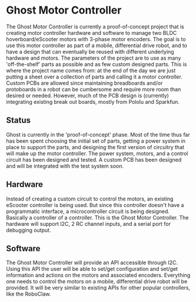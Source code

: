 # Ghost Motor Controller
<p>The Ghost Motor Controller is currently a proof-of-concept project that is creating motor controller hardware and software to manage two BLDC hoverboard/eScooter motors with 3-phase motor encoders. The goal is to use this motor controller as part of a mobile, differential drive robot, and to have a design that can eventually be reused with different underlying hardware and motors. The parameters of the project are to use as many 'off-the-shelf' parts as possible and as few custom designed parts. This is where the project name comes from: at the end of the day we are just putting a sheet over a collection of parts and calling it a motor controller. Custom PCBs are allowed since maintaining breadboards and/or protoboards in a robot can be cumbersome and require more room than desired or needed. However, much of the PCB design is (currently) integrating existing break out boards, mostly from Pololu and Sparkfun.</p>

## Status
<p>Ghost is currently in the 'proof-of-concept' phase. Most of the time thus far has been spent choosing the initial set of parts, getting a power system in place to support the parts, and designing the first version of circuitry that will make up the motor controller. The power system, motors, and a control circuit has been designed and tested. A custom PCB has been designed and will be integrated with the test system soon.</p>

## Hardware
Instead of creating a custom circuit to control the motors, an existing eScooter controller is being used. But since this controller doesn't have a programmatic interface, a microcontroller circuit is being designed. Basically a controller of a controller. This is the Ghost Motor Controller. The hardware will support I2C, 2 RC channel inputs, and a serial port for debugging output.

## Software
The Ghost Motor Controller will provide an API accessible through I2C. Using this API the user will be able to set/get configuration and set/get information and actions on the motors and associated encoders. Everything one needs to control the motors on a mobile, differential drive robot will be provided. It will be very similar to existing APIs for other popular controllers, like the RoboClaw.
